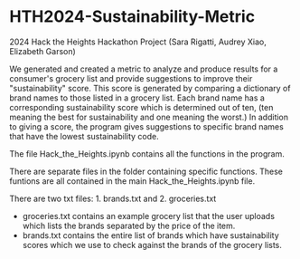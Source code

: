 # HTH2024-Sustainability-Metric
2024 Hack the Heights Hackathon Project (Sara Rigatti, Audrey Xiao, Elizabeth Garson) 

We generated and created a metric to analyze and produce results for a consumer's grocery list and provide suggestions to improve
their "sustainability" score. This score is generated by comparing a dictionary of brand names to those listed in a grocery list. Each brand name has a corresponding sustainability score which is determined out of ten, (ten meaning the best for sustainability and one meaning the worst.) In addition to giving a score, the program gives suggestions to specific brand names that have the lowest sustainability code. 

The file Hack_the_Heights.ipynb contains all the functions in the program. 

There are separate files in the folder containing specific functions. These funtions are all contained in the main Hack_the_Heights.ipynb file. 

There are two txt files: 1. brands.txt and 2. groceries.txt

- groceries.txt contains an example grocery list that the user uploads which lists the brands separated by the price of the item.
- brands.txt contains the entire list of brands which have sustainability scores which we use to check against the brands of the grocery lists. 
